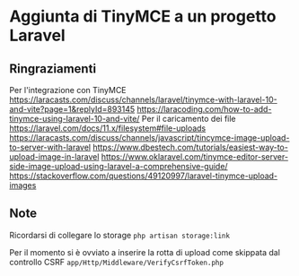# Aggiunta di TinyMCE a un progetto Laravel

## Ringraziamenti
Per l'integrazione con TinyMCE
https://laracasts.com/discuss/channels/laravel/tinymce-with-laravel-10-and-vite?page=1&replyId=893145
https://laracoding.com/how-to-add-tinymce-using-laravel-10-and-vite/
Per il caricamento dei file
https://laravel.com/docs/11.x/filesystem#file-uploads
https://laracasts.com/discuss/channels/javascript/tincymce-image-upload-to-server-with-laravel
https://www.dbestech.com/tutorials/easiest-way-to-upload-image-in-laravel
https://www.oklaravel.com/tinymce-editor-server-side-image-upload-using-laravel-a-comprehensive-guide/
https://stackoverflow.com/questions/49120997/laravel-tinymce-upload-images

## Note
Ricordarsi di collegare lo storage `php artisan storage:link`

Per il momento si è ovviato a inserire la rotta di upload come skippata dal controllo CSRF `app/Http/Middleware/VerifyCsrfToken.php`

